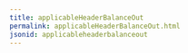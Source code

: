 ```yaml
---
title: applicableHeaderBalanceOut
permalink: applicableHeaderBalanceOut.html
jsonid: applicableheaderbalanceout
---
```

